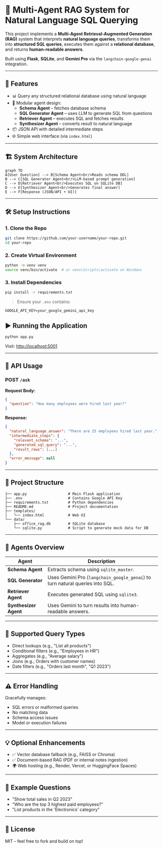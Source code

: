
# 🧠 Multi-Agent RAG System for Natural Language SQL Querying

This project implements a **Multi-Agent Retrieval-Augmented Generation (RAG)** system that interprets **natural language queries**, transforms them into **structured SQL queries**, executes them against a **relational database**, and returns **human-readable answers**.

Built using **Flask**, **SQLite**, and **Gemini Pro** via the `langchain-google-genai` integration.

---

## 🚀 Features

- 📊 Query any structured relational database using natural language
- 🤖 Modular agent design:
  - **Schema Agent** – fetches database schema
  - **SQL Generator Agent** – uses LLM to generate SQL from questions
  - **Retriever Agent** – executes SQL and fetches results
  - **Synthesizer Agent** – converts result to natural language
- 📦 JSON API with detailed intermediate steps
- 🌐 Simple web interface (via `index.html`)

---

## 🏗️ System Architecture

```
graph TD
A[User Question] --> B[Schema Agent<br/>Reads schema DDL]
B --> C[SQL Generator Agent<br/>LLM-based prompt generation]
C --> D[Retriever Agent<br/>Executes SQL on SQLite DB]
D --> E[Synthesizer Agent<br/>Generates final answer]
E --> F[Response (JSON/API + UI)]
```

---

## 🛠️ Setup Instructions

### 1. Clone the Repo

```bash
git clone https://github.com/your-username/your-repo.git
cd your-repo
```

### 2. Create Virtual Environment

```bash
python -m venv venv
source venv/bin/activate  # or venv\Scripts\activate on Windows
```

### 3. Install Dependencies

```bash
pip install -r requirements.txt
```

> Ensure your `.env` contains:
```env
GOOGLE_API_KEY=your_google_gemini_api_key
```

## ▶️ Running the Application

```bash
python app.py
```

Visit: [http://localhost:5001](http://localhost:5001)

---

## 🧪 API Usage

### POST `/ask`

**Request Body:**
```json
{
  "question": "How many employees were hired last year?"
}
```

**Response:**
```json
{
  "natural_language_answer": "There are 25 employees hired last year.",
  "intermediate_steps": {
    "relevant_schema": "...",
    "generated_sql_query": "...",
    "result_rows": [...]
  },
  "error_message": null
}
```

---

## 📂 Project Structure

```
├── app.py                   # Main Flask application
├── .env                     # Contains Google API Key
├── requirements.txt         # Python dependencies
├── README.md                # Project documentation
├── templates/
│   └── index.html           # Web UI
└── data/
    ├── office_rag.db        # SQLite database
    └── sqlite.py            # Script to generate mock data for DB
```

---

## 📘 Agents Overview

| Agent             | Description |
|------------------|-------------|
| **Schema Agent** | Extracts schema using `sqlite_master`. |
| **SQL Generator**| Uses Gemini Pro (`langchain_google_genai`) to turn natural queries into SQL. |
| **Retriever Agent** | Executes generated SQL using `sqlite3`. |
| **Synthesizer Agent** | Uses Gemini to turn results into human-readable answers. |

---

## 🧠 Supported Query Types

- Direct lookups (e.g., "List all products")
- Conditional filters (e.g., "Employees in HR")
- Aggregates (e.g., "Average salary")
- Joins (e.g., Orders with customer names)
- Date filters (e.g., "Orders last month", "Q1 2023")

---

## ⚠️ Error Handling

Gracefully manages:
- SQL errors or malformed queries
- No matching data
- Schema access issues
- Model or execution failures

---

## 💡 Optional Enhancements

- ✅ Vector database fallback (e.g., FAISS or Chroma)
- ✅ Document-based RAG (PDF or internal notes ingestion)
- 🌍 Web hosting (e.g., Render, Vercel, or HuggingFace Spaces)

---

## 🧪 Example Questions

- "Show total sales in Q2 2023"
- "Who are the top 3 highest paid employees?"
- "List products in the 'Electronics' category"

---

## 📜 License

MIT – feel free to fork and build on top!
